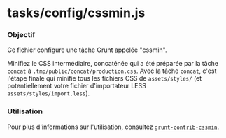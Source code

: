 # tasks/config/cssmin.js

### Objectif

Ce fichier configure une tâche Grunt appelée "cssmin".

Minifiez le CSS intermédiaire, concaténée qui a été préparée par la tâche `concat` à `.tmp/public/concat/production.css`. Avec la tâche `concat`, c'est l'étape finale qui minifie tous les fichiers CSS de `assets/styles/` (et potentiellement votre fichier d'importateur LESS `assets/styles/import.less`).

### Utilisation

Pour plus d'informations sur l'utilisation, consultez [`grunt-contrib-cssmin`](https://npmjs.com/package/grunt-contrib-cssmin).



<docmeta name="displayName" value="cssmin.js">
